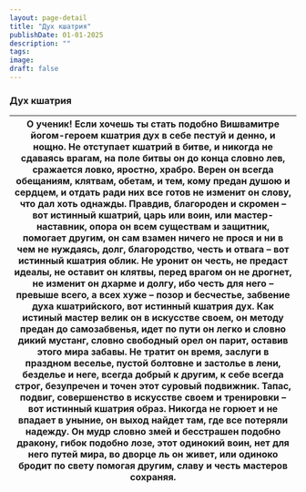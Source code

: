 ```yaml
---
layout: page-detail
title: "Дух кшатрия"
publishDate: 01-01-2025
description: ""
tags:
image:
draft: false
---
```


### Дух кшатрия

| О ученик! Если хочешь ты стать подобно Вишвамитре йогом-героем  кшатрия дух в себе пестуй и денно, и нощно. Не отступает кшатрий в битве, и никогда не сдаваясь врагам,  на поле битвы он до конца словно лев,  сражается ловко, яростно, храбро. Верен он всегда обещаниям, клятвам, обетам,  и тем, кому предан душою и сердцем,  и отдать ради них все готов  не изменит он слову, что дал хоть однажды. Правдив, благороден и скромен – вот истинный кшатрий,  царь или воин, или мастер-наставник,  опора он всем существам и защитник,  помогает другим, он сам взамен ничего не прося и ни в чем не нуждаясь,  долг, благородство, честь и отвага – вот истинный кшатрия облик. Не уронит он честь, не предаст идеалы, не оставит он клятвы,  перед врагом он не дрогнет,  не изменит он дхарме и долгу, ибо честь для него –  превыше всего, а всех хуже – позор и бесчестье, забвение духа кшатрийского,  вот истинный кшатрия дух. Как истиный мастер велик он в искусстве своем,  он методу предан до самозабвенья,  идет по пути он легко и словно дикий мустанг, словно свободный орел он парит, оставив этого мира забавы. Не тратит он время, заслуги в праздном веселье,  пустой болтовне и застолье  в лени, безделье и неге,  всегда добрый к другим, к себе всегда строг, безупречен и точен  этот суровый подвижник. Тапас, подвиг, совершенство в искусстве своем и тренировки –  вот истинный кшатрия образ. Никогда не горюет и не впадает в уныние,  он выход найдет там, где все потеряли надежду. Он мудр словно змей и бесстрашен подобно дракону,  гибок подобно лозе, этот одинокий воин,  нет для него путей мира, во дворце ль он живет, или  одиноко бродит по свету помогая другим, славу и честь мастеров сохраняя. |
| ----------------------------------------------------------------------------------------------------------------------------------------------------------------------------------------------------------------------------------------------------------------------------------------------------------------------------------------------------------------------------------------------------------------------------------------------------------------------------------------------------------------------------------------------------------------------------------------------------------------------------------------------------------------------------------------------------------------------------------------------------------------------------------------------------------------------------------------------------------------------------------------------------------------------------------------------------------------------------------------------------------------------------------------------------------------------------------------------------------------------------------------------------------------------------------------------------------------------------------------------------------------------------------------------------------------------------------------------------------------------------------------------------------------------------------------------------------------------------------------------------------------------------------------------------------------------------------------------------------------------------------------------------------------------------------------------------------------------------------------------------- |
  
  
